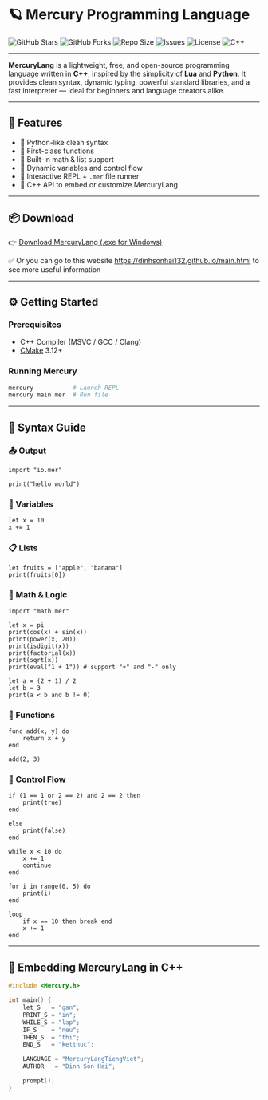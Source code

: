 # 🪐 Mercury Programming Language

![GitHub Stars](https://img.shields.io/github/stars/dinhsonhai132/MercuryLang?style=social)
![GitHub Forks](https://img.shields.io/github/forks/dinhsonhai132/MercuryLang?style=social)
![Repo Size](https://img.shields.io/github/repo-size/dinhsonhai132/MercuryLang)
![Issues](https://img.shields.io/github/issues/dinhsonhai132/MercuryLang)
![License](https://img.shields.io/github/license/dinhsonhai132/MercuryLang)
![C++](https://img.shields.io/badge/Made%20with-C++-blue.svg)

---

**MercuryLang** is a lightweight, free, and open-source programming language written in **C++**, inspired by the simplicity of **Lua** and **Python**. It provides clean syntax, dynamic typing, powerful standard libraries, and a fast interpreter — ideal for beginners and language creators alike.

---

## 🚀 Features

- 🔹 Python-like clean syntax
- 🔹 First-class functions
- 🔹 Built-in math & list support
- 🔹 Dynamic variables and control flow
- 🔹 Interactive REPL + `.mer` file runner
- 🔹 C++ API to embed or customize MercuryLang

---

## 📦 Download

👉 [Download MercuryLang (.exe for Windows)](https://github.com/dinhsonhai132/MercuryLang-download/raw/refs/heads/main/MercuryLang-init.exe)

✅ Or you can go to this website https://dinhsonhai132.github.io/main.html to see more useful information 

---

## ⚙️ Getting Started

### Prerequisites

- C++ Compiler (MSVC / GCC / Clang)
- [CMake](https://cmake.org/) 3.12+

### Running Mercury

```bash
mercury           # Launch REPL
mercury main.mer  # Run file
```

---

## 🧠 Syntax Guide

### 📤 Output
```mer
import "io.mer"

print("hello world")
```

### 🔢 Variables
```mer
let x = 10
x += 1
```

### 📋 Lists
```mer
let fruits = ["apple", "banana"]
print(fruits[0])
```

### 🧮 Math & Logic
```mer
import "math.mer"

let x = pi
print(cos(x) + sin(x))
print(power(x, 20))
print(isdigit(x))
print(factorial(x))
print(sqrt(x))
print(eval("1 + 1")) # support "+" and "-" only

let a = (2 + 1) / 2
let b = 3
print(a < b and b != 0)
```

### 🧠 Functions
```mer
func add(x, y) do
    return x + y
end

add(2, 3)
```

### 🔀 Control Flow
```mer
if (1 == 1 or 2 == 2) and 2 == 2 then
    print(true)
end

else
    print(false)
end

while x < 10 do
    x += 1
    continue
end

for i in range(0, 5) do
    print(i)
end

loop
    if x == 10 then break end
    x += 1
end
```

---

## 🧬 Embedding MercuryLang in C++

```cpp
#include <Mercury.h>

int main() {
    let_S   = "gan";
    PRINT_S = "in";
    WHILE_S = "lap";
    IF_S    = "neu";
    THEN_S  = "thi";
    END_S   = "ketthuc";

    LANGUAGE = "MercuryLangTiengViet";
    AUTHOR   = "Dinh Son Hai";

    prompt();
}
```
